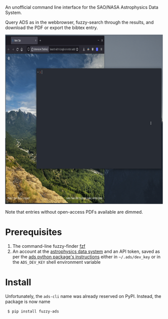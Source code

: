 An unofficial command line interface for the SAO/NASA Astrophysics Data System.

Query ADS as in the webbrowser, fuzzy-search through the results, and download
the PDF or export the bibtex entry.

<img src="https://github.com/maxmahlke/ads-cli/blob/main/gfx/fuzzy_ads_preview.gif?raw=true" width="960" height="540"/>
          
Note that entries without open-access PDFs available are dimmed.

# Prerequisites

1. The command-line fuzzy-finder [fzf](https://github.com/junegunn/fzf)
2. An account at the [astrophysics data system](https://ui.adsabs.harvard.edu/) and an API token, saved as per the [ads python package's instructions](https://ads.readthedocs.io/en/latest/#getting-started) either in `~/.ads/dev_key` or in the `ADS_DEV_KEY` shell environment variable

# Install

Unfortunately, the `ads-cli` name was already reserved on PyPI. Instead, the package is now name

     $ pip install fuzzy-ads

